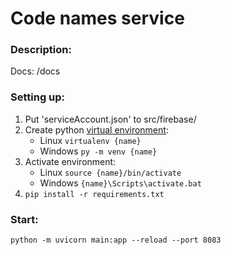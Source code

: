 # Code names service

### Description:
Docs: /docs

### Setting up:
1. Put 'serviceAccount.json' to src/firebase/
2. Create python [virtual environment](https://packaging.python.org/en/latest/guides/installing-using-pip-and-virtual-environments/):
    - Linux `virtualenv {name}`
    - Windows `py -m venv {name}`
3. Activate environment:
    - Linux `source {name}/bin/activate`
    - Windows `{name}\Scripts\activate.bat` 
4. `pip install -r requirements.txt`

### Start:
`python -m uvicorn main:app --reload --port 8083`


